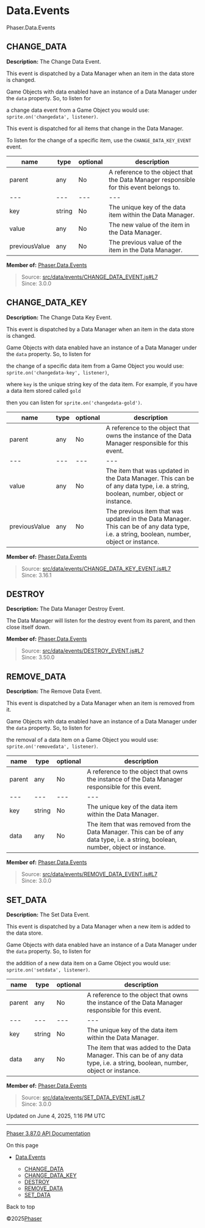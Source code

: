 # Data.Events

Phaser.Data.Events

## CHANGE\_DATA

**Description:** The Change Data Event.

This event is dispatched by a Data Manager when an item in the data store is changed.

Game Objects with data enabled have an instance of a Data Manager under the `data` property. So, to listen for

a change data event from a Game Object you would use: `sprite.on('changedata', listener)`.

This event is dispatched for all items that change in the Data Manager.

To listen for the change of a specific item, use the `CHANGE_DATA_KEY_EVENT` event.

| name | type | optional | description |
| --- | --- | --- | --- |
| parent | any | No | A reference to the object that the Data Manager responsible for this event belongs to. |
| --- | --- | --- | --- |
| key | string | No | The unique key of the data item within the Data Manager. |
| value | any | No | The new value of the item in the Data Manager. |
| previousValue | any | No | The previous value of the item in the Data Manager. |

**Member of:** [Phaser.Data.Events](../namespace/data-events.md)

> Source: [src/data/events/CHANGE\_DATA\_EVENT.js#L7](https://github.com/phaserjs/phaser/blob/v3.87.0/src/data/events/CHANGE_DATA_EVENT.js#L7)  
> Since: 3.0.0

## CHANGE\_DATA\_KEY

**Description:** The Change Data Key Event.

This event is dispatched by a Data Manager when an item in the data store is changed.

Game Objects with data enabled have an instance of a Data Manager under the `data` property. So, to listen for

the change of a specific data item from a Game Object you would use: `sprite.on('changedata-key', listener)`,

where `key` is the unique string key of the data item. For example, if you have a data item stored called `gold`

then you can listen for `sprite.on('changedata-gold')`.

| name | type | optional | description |
| --- | --- | --- | --- |
| parent | any | No | A reference to the object that owns the instance of the Data Manager responsible for this event. |
| --- | --- | --- | --- |
| value | any | No | The item that was updated in the Data Manager. This can be of any data type, i.e. a string, boolean, number, object or instance. |
| previousValue | any | No | The previous item that was updated in the Data Manager. This can be of any data type, i.e. a string, boolean, number, object or instance. |

**Member of:** [Phaser.Data.Events](../namespace/data-events.md)

> Source: [src/data/events/CHANGE\_DATA\_KEY\_EVENT.js#L7](https://github.com/phaserjs/phaser/blob/v3.87.0/src/data/events/CHANGE_DATA_KEY_EVENT.js#L7)  
> Since: 3.16.1

## DESTROY

**Description:** The Data Manager Destroy Event.

The Data Manager will listen for the destroy event from its parent, and then close itself down.

**Member of:** [Phaser.Data.Events](../namespace/data-events.md)

> Source: [src/data/events/DESTROY\_EVENT.js#L7](https://github.com/phaserjs/phaser/blob/v3.87.0/src/data/events/DESTROY_EVENT.js#L7)  
> Since: 3.50.0

## REMOVE\_DATA

**Description:** The Remove Data Event.

This event is dispatched by a Data Manager when an item is removed from it.

Game Objects with data enabled have an instance of a Data Manager under the `data` property. So, to listen for

the removal of a data item on a Game Object you would use: `sprite.on('removedata', listener)`.

| name | type | optional | description |
| --- | --- | --- | --- |
| parent | any | No | A reference to the object that owns the instance of the Data Manager responsible for this event. |
| --- | --- | --- | --- |
| key | string | No | The unique key of the data item within the Data Manager. |
| data | any | No | The item that was removed from the Data Manager. This can be of any data type, i.e. a string, boolean, number, object or instance. |

**Member of:** [Phaser.Data.Events](../namespace/data-events.md)

> Source: [src/data/events/REMOVE\_DATA\_EVENT.js#L7](https://github.com/phaserjs/phaser/blob/v3.87.0/src/data/events/REMOVE_DATA_EVENT.js#L7)  
> Since: 3.0.0

## SET\_DATA

**Description:** The Set Data Event.

This event is dispatched by a Data Manager when a new item is added to the data store.

Game Objects with data enabled have an instance of a Data Manager under the `data` property. So, to listen for

the addition of a new data item on a Game Object you would use: `sprite.on('setdata', listener)`.

| name | type | optional | description |
| --- | --- | --- | --- |
| parent | any | No | A reference to the object that owns the instance of the Data Manager responsible for this event. |
| --- | --- | --- | --- |
| key | string | No | The unique key of the data item within the Data Manager. |
| data | any | No | The item that was added to the Data Manager. This can be of any data type, i.e. a string, boolean, number, object or instance. |

**Member of:** [Phaser.Data.Events](../namespace/data-events.md)

> Source: [src/data/events/SET\_DATA\_EVENT.js#L7](https://github.com/phaserjs/phaser/blob/v3.87.0/src/data/events/SET_DATA_EVENT.js#L7)  
> Since: 3.0.0

Updated on June 4, 2025, 1:16 PM UTC

---

[Phaser 3.87.0 API Documentation](../../index.md)

On this page

* [Data.Events](#dataevents)

  + [CHANGE\_DATA](#change_data)
  + [CHANGE\_DATA\_KEY](#change_data_key)
  + [DESTROY](#destroy)
  + [REMOVE\_DATA](#remove_data)
  + [SET\_DATA](#set_data)

Back to top

©2025[Phaser](https://docs.phaser.io)